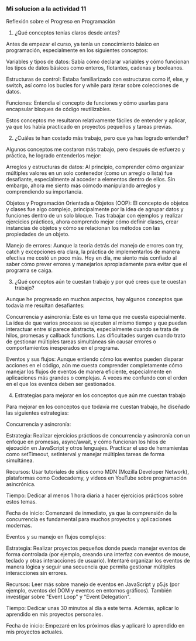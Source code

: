 ### Mi solucion a la actividad 11

Reflexión sobre el Progreso en Programación
1. ¿Qué conceptos tenías claros desde antes?

Antes de empezar el curso, ya tenía un conocimiento básico en programación, especialmente en los siguientes conceptos:

Variables y tipos de datos: Sabía cómo declarar variables y cómo funcionan los tipos de datos básicos como enteros, flotantes, cadenas y booleanos.

Estructuras de control: Estaba familiarizado con estructuras como if, else, y switch, así como los bucles for y while para iterar sobre colecciones de datos.

Funciones: Entendía el concepto de funciones y cómo usarlas para encapsular bloques de código reutilizables.

Estos conceptos me resultaron relativamente fáciles de entender y aplicar, ya que los había practicado en proyectos pequeños y tareas previas.

2. ¿Cuáles te han costado más trabajo, pero que ya has logrado entender?

Algunos conceptos me costaron más trabajo, pero después de esfuerzo y práctica, he logrado entenderlos mejor:

Arreglos y estructuras de datos: Al principio, comprender cómo organizar múltiples valores en un solo contenedor (como un arreglo o lista) fue desafiante, especialmente al acceder a elementos dentro de ellos. Sin embargo, ahora me siento más cómodo manipulando arreglos y comprendiendo su importancia.

Objetos y Programación Orientada a Objetos (OOP): El concepto de objetos y clases fue algo complejo, principalmente por la idea de agrupar datos y funciones dentro de un solo bloque. Tras trabajar con ejemplos y realizar ejercicios prácticos, ahora comprendo mejor cómo definir clases, crear instancias de objetos y cómo se relacionan los métodos con las propiedades de un objeto.

Manejo de errores: Aunque la teoría detrás del manejo de errores con try, catch y excepciones era clara, la práctica de implementarlos de manera efectiva me costó un poco más. Hoy en día, me siento más confiado al saber cómo prever errores y manejarlos apropiadamente para evitar que el programa se caiga.

3. ¿Qué conceptos aún te cuestan trabajo y por qué crees que te cuestan trabajo?

Aunque he progresado en muchos aspectos, hay algunos conceptos que todavía me resultan desafiantes:

Concurrencia y asincronía: Este es un tema que me cuesta especialmente. La idea de que varios procesos se ejecuten al mismo tiempo y que puedan interactuar entre sí parece abstracta, especialmente cuando se trata de hilos, promesas y callback functions. Las dificultades surgen cuando trato de gestionar múltiples tareas simultáneas sin causar errores o comportamientos inesperados en el programa.

Eventos y sus flujos: Aunque entiendo cómo los eventos pueden disparar acciones en el código, aún me cuesta comprender completamente cómo manejar los flujos de eventos de manera eficiente, especialmente en aplicaciones más grandes o complejas. A veces me confundo con el orden en el que los eventos deben ser gestionados.

4. Estrategias para mejorar en los conceptos que aún me cuestan trabajo

Para mejorar en los conceptos que todavía me cuestan trabajo, he diseñado las siguientes estrategias:

Concurrencia y asincronía:

Estrategia: Realizar ejercicios prácticos de concurrencia y asincronía con un enfoque en promesas, async/await, y cómo funcionan los hilos de ejecución en JavaScript y otros lenguajes. Practicar el uso de herramientas como setTimeout, setInterval y manejar múltiples tareas de forma simultánea.

Recursos: Usar tutoriales de sitios como MDN (Mozilla Developer Network), plataformas como Codecademy, y videos en YouTube sobre programación asincrónica.

Tiempo: Dedicar al menos 1 hora diaria a hacer ejercicios prácticos sobre estos temas.

Fecha de inicio: Comenzaré de inmediato, ya que la comprensión de la concurrencia es fundamental para muchos proyectos y aplicaciones modernas.

Eventos y su manejo en flujos complejos:

Estrategia: Realizar proyectos pequeños donde pueda manejar eventos de forma controlada (por ejemplo, creando una interfaz con eventos de mouse, teclado y otras interacciones de usuario). Intentaré organizar los eventos de manera lógica y seguir una secuencia que permita gestionar múltiples interacciones sin errores.

Recursos: Leer más sobre manejo de eventos en JavaScript y p5.js (por ejemplo, eventos del DOM y eventos en entornos gráficos). También investigar sobre "Event Loop" y "Event Delegation".

Tiempo: Dedicar unas 30 minutos al día a este tema. Además, aplicar lo aprendido en mis proyectos personales.

Fecha de inicio: Empezaré en los próximos días y aplicaré lo aprendido en mis proyectos actuales.

